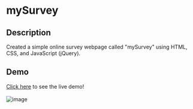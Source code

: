 # mySurvey
## Description
Created a simple online survey webpage called "mySurvey" using HTML, CSS, and JavaScript (jQuery).
## Demo
[Click here](https://x4z7k.csb.app/) to see the live demo! <br><br>
![image](https://user-images.githubusercontent.com/81090746/147466570-208813c9-5c66-4bf7-8e6e-e0190754d41f.png)

